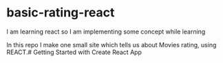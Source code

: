 # basic-rating-react

I am learning react so I am implementing some concept while learning

In this repo I make one small site which tells us about Movies rating, using REACT.# Getting Started with Create React App


